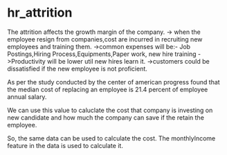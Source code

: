 # hr_attrition

The attrition affects the growth margin of the company.
-> when the employee resign from companies,cost are incurred in recruiting new employees and training them.
    ->common expenses will be:- Job Postings,Hiring Process,Equipments,Paper work, new hire training
->Productivity will be lower util new hires learn it.
->customers could be dissatisfied if the new employee is not proficient.



As per the study conducted by the center of american progress found that the median cost of replacing an employee is 21.4 percent of employee annual salary.

We can use this value to caluclate the cost that company is investing on new candidate and how much the company can save if the retain the employee.

So, the same data can be used to calculate the cost. The monthlyIncome feature in the data is used to calculate it.
